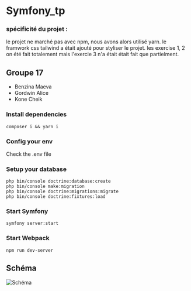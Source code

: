 # Symfony_tp

### spécificité du projet : 
le projet ne marché pas avec npm, nous avons alors utilisé yarn. 
le framwork css tailwind a était ajouté pour styliser le projet.
les exercise 1, 2 on été fait totalement mais l'exercie 3 n'a était était fait que partielment.

## Groupe 17

- Benzina Maeva
- Gordwin Alice
- Kone Cheik

### Install dependencies

```
composer i && yarn i
```

### Config your env

Check the .env file

### Setup your database

```
php bin/console doctrine:database:create
php bin/console make:migration
php bin/console doctrine:migrations:migrate
php bin/console doctrine:fixtures:load
```

### Start Symfony

```
symfony server:start
```

### Start Webpack

```
npm run dev-server
```

## Schéma

![Schéma]()
